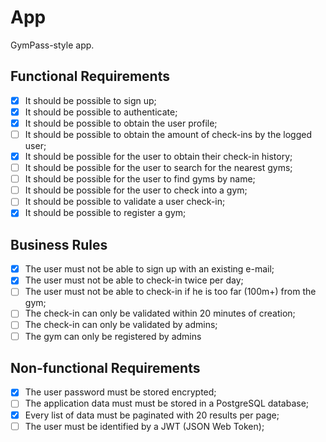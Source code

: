 # App

GymPass-style app.

## Functional Requirements

- [x] It should be possible to sign up;
- [x] It should be possible to authenticate;
- [x] It should be possible to obtain the user profile;
- [ ] It should be possible to obtain the amount of check-ins by the logged user;
- [x] It should be possible for the user to obtain their check-in history;
- [ ] It should be possible for the user to search for the nearest gyms;
- [ ] It should be possible for the user to find gyms by name;
- [ ] It should be possible for the user to check into a gym;
- [ ] It should be possible to validate a user check-in;
- [x] It should be possible to register a gym;

## Business Rules

- [x] The user must not be able to sign up with an existing e-mail;
- [x] The user must not be able to check-in twice per day;
- [ ] The user must not be able to check-in if he is too far (100m+) from the gym;
- [ ] The check-in can only be validated within 20 minutes of creation;
- [ ] The check-in can only be validated by admins;
- [ ] The gym can only be registered by admins

## Non-functional Requirements

- [x] The user password must be stored encrypted;
- [ ] The application data must must be stored in a PostgreSQL database;
- [x] Every list of data must be paginated with 20 results per page;
- [ ] The user must be identified by a JWT (JSON Web Token);